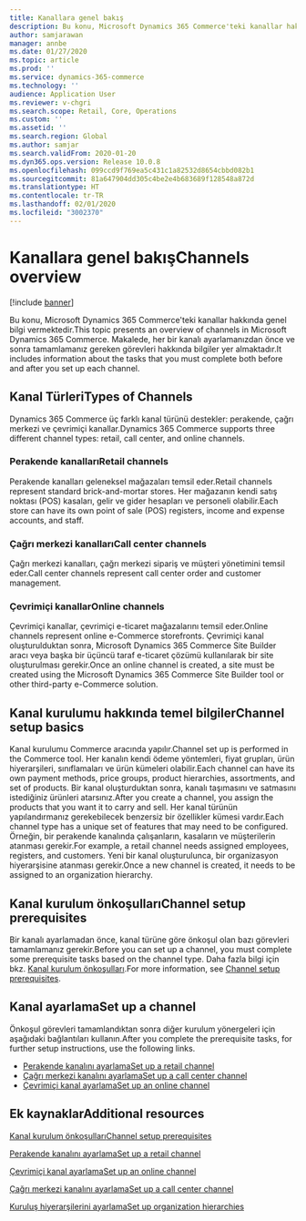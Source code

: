 ```yaml
---
title: Kanallara genel bakış
description: Bu konu, Microsoft Dynamics 365 Commerce'teki kanallar hakkında genel bilgi vermektedir.
author: samjarawan
manager: annbe
ms.date: 01/27/2020
ms.topic: article
ms.prod: ''
ms.service: dynamics-365-commerce
ms.technology: ''
audience: Application User
ms.reviewer: v-chgri
ms.search.scope: Retail, Core, Operations
ms.custom: ''
ms.assetid: ''
ms.search.region: Global
ms.author: samjar
ms.search.validFrom: 2020-01-20
ms.dyn365.ops.version: Release 10.0.8
ms.openlocfilehash: 099ccd9f769ea5c431c1a82532d8654cbbd082b1
ms.sourcegitcommit: 81a647904dd305c4be2e4b683689f128548a872d
ms.translationtype: HT
ms.contentlocale: tr-TR
ms.lasthandoff: 02/01/2020
ms.locfileid: "3002370"
---
```

# <a name="channels-overview"></a><span data-ttu-id="bc1cb-103">Kanallara genel bakış</span><span class="sxs-lookup"><span data-stu-id="bc1cb-103">Channels overview</span></span>


[!include [banner](includes/banner.md)]

<span data-ttu-id="bc1cb-104">Bu konu, Microsoft Dynamics 365 Commerce'teki kanallar hakkında genel bilgi vermektedir.</span><span class="sxs-lookup"><span data-stu-id="bc1cb-104">This topic presents an overview of channels in Microsoft Dynamics 365 Commerce.</span></span> <span data-ttu-id="bc1cb-105">Makalede, her bir kanalı ayarlamanızdan önce ve sonra tamamlamanız gereken görevleri hakkında bilgiler yer almaktadır.</span><span class="sxs-lookup"><span data-stu-id="bc1cb-105">It includes information about the tasks that you must complete both before and after you set up each channel.</span></span>

## <a name="types-of-channels"></a><span data-ttu-id="bc1cb-106">Kanal Türleri</span><span class="sxs-lookup"><span data-stu-id="bc1cb-106">Types of Channels</span></span>

<span data-ttu-id="bc1cb-107">Dynamics 365 Commerce üç farklı kanal türünü destekler: perakende, çağrı merkezi ve çevrimiçi kanallar.</span><span class="sxs-lookup"><span data-stu-id="bc1cb-107">Dynamics 365 Commerce supports three different channel types: retail, call center, and online channels.</span></span>

### <a name="retail-channels"></a><span data-ttu-id="bc1cb-108">Perakende kanalları</span><span class="sxs-lookup"><span data-stu-id="bc1cb-108">Retail channels</span></span>

<span data-ttu-id="bc1cb-109">Perakende kanalları geleneksel mağazaları temsil eder.</span><span class="sxs-lookup"><span data-stu-id="bc1cb-109">Retail channels represent standard brick-and-mortar stores.</span></span> <span data-ttu-id="bc1cb-110">Her mağazanın kendi satış noktası (POS) kasaları, gelir ve gider hesapları ve personeli olabilir.</span><span class="sxs-lookup"><span data-stu-id="bc1cb-110">Each store can have its own point of sale (POS) registers, income and expense accounts, and staff.</span></span> 

### <a name="call-center-channels"></a><span data-ttu-id="bc1cb-111">Çağrı merkezi kanalları</span><span class="sxs-lookup"><span data-stu-id="bc1cb-111">Call center channels</span></span>

<span data-ttu-id="bc1cb-112">Çağrı merkezi kanalları, çağrı merkezi sipariş ve müşteri yönetimini temsil eder.</span><span class="sxs-lookup"><span data-stu-id="bc1cb-112">Call center channels represent call center order and customer management.</span></span>

### <a name="online-channels"></a><span data-ttu-id="bc1cb-113">Çevrimiçi kanallar</span><span class="sxs-lookup"><span data-stu-id="bc1cb-113">Online channels</span></span>

<span data-ttu-id="bc1cb-114">Çevrimiçi kanallar, çevrimiçi e-ticaret mağazalarını temsil eder.</span><span class="sxs-lookup"><span data-stu-id="bc1cb-114">Online channels represent online e-Commerce storefronts.</span></span> <span data-ttu-id="bc1cb-115">Çevrimiçi kanal oluşturulduktan sonra, Microsoft Dynamics 365 Commerce Site Builder aracı veya başka bir üçüncü taraf e-ticaret çözümü kullanılarak bir site oluşturulması gerekir.</span><span class="sxs-lookup"><span data-stu-id="bc1cb-115">Once an online channel is created, a site must be created using the Microsoft Dynamics 365 Commerce Site Builder tool or other third-party e-Commerce solution.</span></span>

## <a name="channel-setup-basics"></a><span data-ttu-id="bc1cb-116">Kanal kurulumu hakkında temel bilgiler</span><span class="sxs-lookup"><span data-stu-id="bc1cb-116">Channel setup basics</span></span>

<span data-ttu-id="bc1cb-117">Kanal kurulumu Commerce aracında yapılır.</span><span class="sxs-lookup"><span data-stu-id="bc1cb-117">Channel set up is performed in the Commerce tool.</span></span> <span data-ttu-id="bc1cb-118">Her kanalın kendi ödeme yöntemleri, fiyat grupları, ürün hiyerarşileri, sınıflamaları ve ürün kümeleri olabilir.</span><span class="sxs-lookup"><span data-stu-id="bc1cb-118">Each channel can have its own payment methods, price groups, product hierarchies, assortments, and set of products.</span></span> <span data-ttu-id="bc1cb-119">Bir kanal oluşturduktan sonra, kanalı taşımasını ve satmasını istediğiniz ürünleri atarsınız.</span><span class="sxs-lookup"><span data-stu-id="bc1cb-119">After you create a channel, you assign the products that you want it to carry and sell.</span></span> <span data-ttu-id="bc1cb-120">Her kanal türünün yapılandırmanız gerekebilecek benzersiz bir özellikler kümesi vardır.</span><span class="sxs-lookup"><span data-stu-id="bc1cb-120">Each channel type has a unique set of features that may need to be configured.</span></span> <span data-ttu-id="bc1cb-121">Örneğin, bir perakende kanalında çalışanların, kasaların ve müşterilerin atanması gerekir.</span><span class="sxs-lookup"><span data-stu-id="bc1cb-121">For example, a retail channel needs assigned employees, registers, and customers.</span></span> <span data-ttu-id="bc1cb-122">Yeni bir kanal oluşturulunca, bir organizasyon hiyerarşisine atanması gerekir.</span><span class="sxs-lookup"><span data-stu-id="bc1cb-122">Once a new channel is created, it needs to be assigned to an organization hierarchy.</span></span>

## <a name="channel-setup-prerequisites"></a><span data-ttu-id="bc1cb-123">Kanal kurulum önkoşulları</span><span class="sxs-lookup"><span data-stu-id="bc1cb-123">Channel setup prerequisites</span></span>

<span data-ttu-id="bc1cb-124">Bir kanalı ayarlamadan önce, kanal türüne göre önkoşul olan bazı görevleri tamamlamanız gerekir.</span><span class="sxs-lookup"><span data-stu-id="bc1cb-124">Before you can set up a channel, you must complete some prerequisite tasks based on the channel type.</span></span> <span data-ttu-id="bc1cb-125">Daha fazla bilgi için bkz. [Kanal kurulum önkoşulları](channels-prerequisites.md).</span><span class="sxs-lookup"><span data-stu-id="bc1cb-125">For more information, see [Channel setup prerequisites](channels-prerequisites.md).</span></span>

## <a name="set-up-a-channel"></a><span data-ttu-id="bc1cb-126">Kanal ayarlama</span><span class="sxs-lookup"><span data-stu-id="bc1cb-126">Set up a channel</span></span>

<span data-ttu-id="bc1cb-127">Önkoşul görevleri tamamlandıktan sonra diğer kurulum yönergeleri için aşağıdaki bağlantıları kullanın.</span><span class="sxs-lookup"><span data-stu-id="bc1cb-127">After you complete the prerequisite tasks, for further setup instructions, use the following links.</span></span>

- [<span data-ttu-id="bc1cb-128">Perakende kanalını ayarlama</span><span class="sxs-lookup"><span data-stu-id="bc1cb-128">Set up a retail channel</span></span>](channel-setup-retail.md)
- [<span data-ttu-id="bc1cb-129">Çağrı merkezi kanalını ayarlama</span><span class="sxs-lookup"><span data-stu-id="bc1cb-129">Set up a call center channel</span></span>](channel-setup-callcenter.md)
- [<span data-ttu-id="bc1cb-130">Çevrimiçi kanal ayarlama</span><span class="sxs-lookup"><span data-stu-id="bc1cb-130">Set up an online channel</span></span>](channel-setup-online.md)

<!--
## Post-channel configuration

After you create a channel, you may need to complete some of the below tasks:

- [Add channel to an organizational hierarchy](add-channel-org-hierarchy.md)
- Set up fulfillment groups. (LINK TBD)
- Configure the POS registers for the store. (LINK TBD)
- Assign product assortments to the store. (LINK TBD)
- Process assortments to generate the list of products that are included in the assortment and to make the products available in the retail store. (LINK TBD)
- Send data such as number sequences, hardware profiles, and POS screen layouts to the Retail POS registers.(LINK TBD)
- Publish the retail store to send store data to Retail POS. (LINK TBD)
- Run the jobs to send the store data to Retail POS. (LINK TBD)
-->

## <a name="additional-resources"></a><span data-ttu-id="bc1cb-131">Ek kaynaklar</span><span class="sxs-lookup"><span data-stu-id="bc1cb-131">Additional resources</span></span>

[<span data-ttu-id="bc1cb-132">Kanal kurulum önkoşulları</span><span class="sxs-lookup"><span data-stu-id="bc1cb-132">Channel setup prerequisites</span></span>](channels-prerequisites.md)

[<span data-ttu-id="bc1cb-133">Perakende kanalını ayarlama</span><span class="sxs-lookup"><span data-stu-id="bc1cb-133">Set up a retail channel</span></span>](channel-setup-retail.md)
    
[<span data-ttu-id="bc1cb-134">Çevrimiçi kanal ayarlama</span><span class="sxs-lookup"><span data-stu-id="bc1cb-134">Set up an online channel</span></span>](channel-setup-online.md)

[<span data-ttu-id="bc1cb-135">Çağrı merkezi kanalını ayarlama</span><span class="sxs-lookup"><span data-stu-id="bc1cb-135">Set up a call center channel</span></span>](channel-setup-callcenter.md)

[<span data-ttu-id="bc1cb-136">Kuruluş hiyerarşilerini ayarlama</span><span class="sxs-lookup"><span data-stu-id="bc1cb-136">Set up organization hierarchies</span></span>](channels-org-hierarchies.md)
